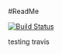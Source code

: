 #ReadMe

[![Build Status](https://travis-ci.org/vinayak/string.svg?branch=master)](https://travis-ci.org/vinayak/string)

testing travis 